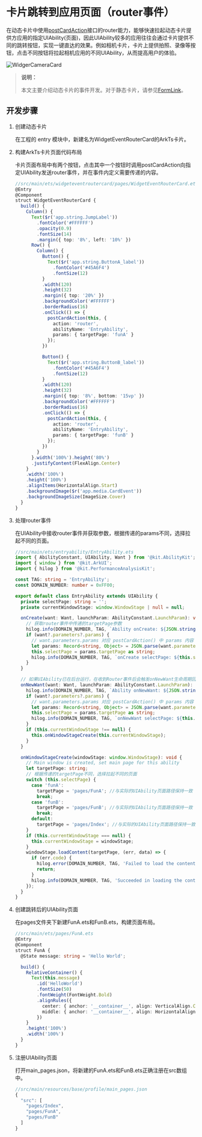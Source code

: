 # 卡片跳转到应用页面（router事件）
<!--Kit: Form Kit-->
<!--Subsystem: Ability-->
<!--Owner: @cx983299475-->
<!--Designer: @xueyulong-->
<!--Tester: @chenmingze-->
<!--Adviser: @Brilliantry_Rui-->

在动态卡片中使用[postCardAction](../reference/apis-arkui/js-apis-postCardAction.md#postcardaction-1)接口的router能力，能够快速拉起动态卡片提供方应用的指定UIAbility(页面)，因此UIAbility较多的应用往往会通过卡片提供不同的跳转按钮，实现一键直达的效果。例如相机卡片，卡片上提供拍照、录像等按钮，点击不同按钮将拉起相机应用的不同UIAbility，从而提高用户的体验。

![WidgerCameraCard](figures/WidgerCameraCard.png)

> **说明：**
>
> 本文主要介绍动态卡片的事件开发。对于静态卡片，请参见[FormLink](../reference/apis-arkui/arkui-ts/ts-container-formlink.md)。

## 开发步骤
1. 创建动态卡片

   在工程的 entry 模块中，新建名为WidgetEventRouterCard的ArkTs卡片。

2. 构建ArkTs卡片页面代码布局

   卡片页面布局中有两个按钮，点击其中一个按钮时调用postCardAction向指定UIAbility发送router事件，并在事件内定义需要传递的内容。

    ```ts
    //src/main/ets/widgeteventroutercard/pages/WidgetEventRouterCard.ets
    @Entry
    @Component
    struct WidgetEventRouterCard {
      build() {
        Column() {
          Text($r('app.string.JumpLabel'))
            .fontColor('#FFFFFF')
            .opacity(0.9)
            .fontSize(14)
            .margin({ top: '8%', left: '10%' })
          Row() {
            Column() {
              Button() {
                Text($r('app.string.ButtonA_label'))
                  .fontColor('#45A6F4')
                  .fontSize(12)
              }
              .width(120)
              .height(32)
              .margin({ top: '20%' })
              .backgroundColor('#FFFFFF')
              .borderRadius(16)
              .onClick(() => {
                postCardAction(this, {
                  action: 'router',
                  abilityName: 'EntryAbility',
                  params: { targetPage: 'funA' }
                });
              })
    
              Button() {
                Text($r('app.string.ButtonB_label'))
                  .fontColor('#45A6F4')
                  .fontSize(12)
              }
              .width(120)
              .height(32)
              .margin({ top: '8%', bottom: '15vp' })
              .backgroundColor('#FFFFFF')
              .borderRadius(16)
              .onClick(() => {
                postCardAction(this, {
                  action: 'router',
                  abilityName: 'EntryAbility',
                  params: { targetPage: 'funB' }
                });
              })
            }
          }.width('100%').height('80%')
          .justifyContent(FlexAlign.Center)
        }
        .width('100%')
        .height('100%')
        .alignItems(HorizontalAlign.Start)
        .backgroundImage($r('app.media.CardEvent'))
        .backgroundImageSize(ImageSize.Cover)
      }
    }
    ```

4. 处理router事件

   在UIAbility中接收router事件并获取参数，根据传递的params不同，选择拉起不同的页面。
  
     ```ts
     //src/main/ets/entryability/EntryAbility.ets
     import { AbilityConstant, UIAbility, Want } from '@kit.AbilityKit';
     import { window } from '@kit.ArkUI';
     import { hilog } from '@kit.PerformanceAnalysisKit';
     
     const TAG: string = 'EntryAbility';
     const DOMAIN_NUMBER: number = 0xFF00;
   
     export default class EntryAbility extends UIAbility {
       private selectPage: string = '';
       private currentWindowStage: window.WindowStage | null = null;
     
       onCreate(want: Want, launchParam: AbilityConstant.LaunchParam): void {
         // 获取router事件中传递的targetPage参数
         hilog.info(DOMAIN_NUMBER, TAG, `Ability onCreate: ${JSON.stringify(want?.parameters)}`);
         if (want?.parameters?.params) {
           // want.parameters.params 对应 postCardAction() 中 params 内容
           let params: Record<string, Object> = JSON.parse(want.parameters.params as string);
           this.selectPage = params.targetPage as string;
           hilog.info(DOMAIN_NUMBER, TAG, `onCreate selectPage: ${this.selectPage}`);
         }
       }
     
       // 如果UIAbility已在后台运行，在收到Router事件后会触发onNewWant生命周期回调
       onNewWant(want: Want, launchParam: AbilityConstant.LaunchParam): void {
         hilog.info(DOMAIN_NUMBER, TAG, `Ability onNewWant: ${JSON.stringify(want?.parameters)}`);
         if (want?.parameters?.params) {
           // want.parameters.params 对应 postCardAction() 中 params 内容
           let params: Record<string, Object> = JSON.parse(want.parameters.params as string);
           this.selectPage = params.targetPage as string;
           hilog.info(DOMAIN_NUMBER, TAG, `onNewWant selectPage: ${this.selectPage}`);
         }
         if (this.currentWindowStage !== null) {
           this.onWindowStageCreate(this.currentWindowStage);
         }
       }
     
       onWindowStageCreate(windowStage: window.WindowStage): void {
         // Main window is created, set main page for this ability
         let targetPage: string;
         // 根据传递的targetPage不同，选择拉起不同的页面
         switch (this.selectPage) {
           case 'funA':
             targetPage = 'pages/FunA'; //与实际的UIAbility页面路径保持一致
             break;
           case 'funB':
             targetPage = 'pages/FunB'; //与实际的UIAbility页面路径保持一致
             break;
           default:
             targetPage = 'pages/Index'; //与实际的UIAbility页面路径保持一致
         }
         if (this.currentWindowStage === null) {
           this.currentWindowStage = windowStage;
         }
         windowStage.loadContent(targetPage, (err, data) => {
           if (err.code) {
             hilog.error(DOMAIN_NUMBER, TAG, 'Failed to load the content. Cause: %{public}s', JSON.stringify(err) ?? '');
             return;
           }
           hilog.info(DOMAIN_NUMBER, TAG, 'Succeeded in loading the content. Data: %{public}s', JSON.stringify(data) ?? '');
         });
       }
     }
     ```
5. 创建跳转后的UIAbility页面

   在pages文件夹下新建FunA.ets和FunB.ets，构建页面布局。

    ```ts
   //src/main/ets/pages/FunA.ets
    @Entry
    @Component
    struct FunA {
      @State message: string = 'Hello World';
    
      build() {
        RelativeContainer() {
          Text(this.message)
            .id('HelloWorld')
            .fontSize(50)
            .fontWeight(FontWeight.Bold)
            .alignRules({
              center: { anchor: '__container__', align: VerticalAlign.Center },
              middle: { anchor: '__container__', align: HorizontalAlign.Center }
            })
        }
        .height('100%')
        .width('100%')
      }
    }
    ```

6. 注册UIAbility页面

   打开main_pages.json，将新建的FunA.ets和FunB.ets正确注册在src数组中。
   ```ts
   //src/main/resources/base/profile/main_pages.json
   {
     "src": [
       "pages/Index",
       "pages/FunA",
       "pages/FunB"
     ]
   }
    ```